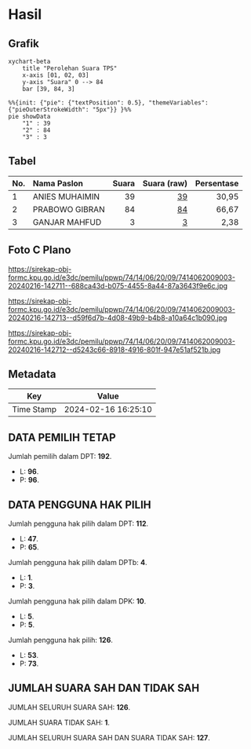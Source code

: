 # Hasil

## Grafik

```mermaid
xychart-beta
    title "Perolehan Suara TPS"
    x-axis [01, 02, 03]
    y-axis "Suara" 0 --> 84
    bar [39, 84, 3]
```

```mermaid
%%{init: {"pie": {"textPosition": 0.5}, "themeVariables": {"pieOuterStrokeWidth": "5px"}} }%%
pie showData
    "1" : 39
    "2" : 84
    "3" : 3
```

## Tabel

| No. | Nama Paslon    | Suara | Suara (raw) | Persentase |
|:--- |:-------------- | -----:| -----------:| ----------:|
| 1   | ANIES MUHAIMIN | 39    | [39][p-1]   | 30,95      |
| 2   | PRABOWO GIBRAN | 84    | [84][p-2]   | 66,67      |
| 3   | GANJAR MAHFUD  | 3     | [3][p-3]    | 2,38       |


[p-1]: https://github.com/gigit-pemilu/pemilu-2024-74-sulawesi-tenggara/blob/main/pilpres/hitung-suara/sub/74-sulawesi-tenggara/sub/14-buton-tengah/sub/06-gu/sub/2009-wadiabero/sub/003-tps/sub/paslon-1.txt
[p-2]: https://github.com/gigit-pemilu/pemilu-2024-74-sulawesi-tenggara/blob/main/pilpres/hitung-suara/sub/74-sulawesi-tenggara/sub/14-buton-tengah/sub/06-gu/sub/2009-wadiabero/sub/003-tps/sub/paslon-2.txt
[p-3]: https://github.com/gigit-pemilu/pemilu-2024-74-sulawesi-tenggara/blob/main/pilpres/hitung-suara/sub/74-sulawesi-tenggara/sub/14-buton-tengah/sub/06-gu/sub/2009-wadiabero/sub/003-tps/sub/paslon-3.txt

## Foto C Plano

https://sirekap-obj-formc.kpu.go.id/e3dc/pemilu/ppwp/74/14/06/20/09/7414062009003-20240216-142711--688ca43d-b075-4455-8a44-87a3643f9e6c.jpg

https://sirekap-obj-formc.kpu.go.id/e3dc/pemilu/ppwp/74/14/06/20/09/7414062009003-20240216-142713--d59f6d7b-4d08-49b9-b4b8-a10a64c1b090.jpg

https://sirekap-obj-formc.kpu.go.id/e3dc/pemilu/ppwp/74/14/06/20/09/7414062009003-20240216-142712--d5243c66-8918-4916-801f-947e51af521b.jpg


## Metadata

| Key        | Value               |
| ---------- | ------------------- |
| Time Stamp | 2024-02-16 16:25:10 |


## DATA PEMILIH TETAP

Jumlah pemilih dalam DPT: **192**.
 * L: **96**.
 * P: **96**.

## DATA PENGGUNA HAK PILIH

Jumlah pengguna hak pilih dalam DPT: **112**.
 * L: **47**.
 * P: **65**.

Jumlah pengguna hak pilih dalam DPTb: **4**.
 * L: **1**.
 * P: **3**.

Jumlah pengguna hak pilih dalam DPK: **10**.
 * L: **5**.
 * P: **5**.

Jumlah pengguna hak pilih: **126**.
 * L: **53**.
 * P: **73**.

## JUMLAH SUARA SAH DAN TIDAK SAH

JUMLAH SELURUH SUARA SAH: **126**.

JUMLAH SUARA TIDAK SAH: **1**.

JUMLAH SELURUH SUARA SAH DAN SUARA TIDAK SAH: **127**.


